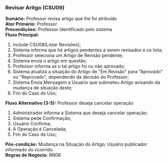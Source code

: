 ### Revisar Aritgo (CSU09) ###
**Sumário:** Professor revisa artigo que lhe foi atribuído  
**Ator Primário:** Professor  
**Precondições:** Professor identificado pelo sistema  
**Fluxo Principal:**
  1. include CSU08(Listar Revisões);
  2. Sistema informa que há artigos pendentes a serem revisados e os lista;
  3. Professor seleciona um Artigo de Revisão pendente;
  4. Sistema envia o artigo em questão;
  5. Professor informa se o tal artigo foi ou não aprovado;
  6. Sistema atualiza a situação do Artigo de "Em Revisão" para "Aprovado" ou "Reprovado", dependendo da decisão do Professor;
  7. Sistema Envia Mensagem a Usuário que submeteu Artigo avisando da mudança de situação deste;
  8. Fim do Caso de Uso;

**Fluxo Alternativo (3-5):** Professor deseja cancelar operação
  1. Administrador informa a Sistema que deseja cancelar operação;
  2. Sistema pede Confirmação;
  3. Usuário Confirma;
  4. A Operação é Cancelada;
  5. Fim do Caso de Uso;

**Pós-condição:** Mudança na Situação do Artigo; Usuário publicador informado do ocorrido.  
**Regras de Negócio:** RN06  